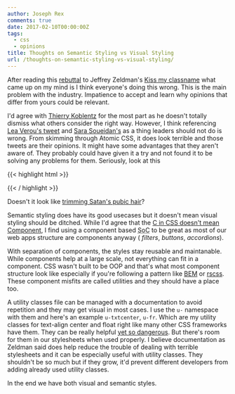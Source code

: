 ```yaml
---
author: Joseph Rex
comments: true
date: 2017-02-10T00:00:00Z
tags:
  - css
  - opinions
title: Thoughts on Semantic Styling vs Visual Styling
url: /thoughts-on-semantic-styling-vs-visual-styling/
---
```


After reading this [rebuttal][1] to Jeffrey Zeldman's [Kiss my classname][2] what came up on my mind is I think everyone's doing this wrong. This is the main problem with the industry. Impatience to accept and learn why opinions that differ from yours could be relevant.
<!--more-->

I'd agree with [Thierry Koblentz][3] for the most part as he doesn't totally dismiss what others consider the right way. However, I think referencing [Lea Verou's tweet][4] and [Sara Soueidan's][5] as a thing leaders should not do is wrong. From skimming through Atomic CSS, it does look terrible and those tweets are their opinions. It might have some advantages that they aren't aware of. They probably could have given it a try and not found it to be solving any problems for them. Seriously, look at this

{{< highlight html >}}
<div class="Row">
    <div class="Fl(start) W(1/2) Bgc(#0280ae.5) H(90px)"></div>
    <div class="Fl(start) W(1/2) Bgc(#0280ae) H(90px)"></div>
</div>
<div class="D(tb) W(100%)" role="presentation">
    <div class="D(tbc) Bgc(#0280ae) H(90px)"></div>
    <div class="D(tbc) Bgc(#0280ae.5) H(90px)"></div>
</div>
   <div class="IbBox W(50%) Bgc(#0280ae.5) H(90px)"></div><!--
--><div class="IbBox W(50%) Bgc(#0280ae) H(90px)"></div>
<div class="D(f)">
    <div class="Flxg(1) Bgc(#0280ae) H(90px)"></div>
    <div class="Flxg(1) Bgc(#0280ae.5) H(90px)"></div>
</div>
{{< / highlight >}}

Doesn't it look like [trimming Satan's pubic hair][6]?

Semantic styling does have its good usecases but it doesn't mean visual styling should be ditched. While I'd agree that the [ C in CSS doesn't mean Component][3], I find using a component based <abbr title="Seperation of Concerns">SoC</abbr> to be great as most of our web apps structure are components anyway ( *filters*, *buttons*, *accordions*).

With separation of components, the styles stay reusable and maintanable. While components help at a large scale, not everything can fit in a component. CSS wasn't built to be OOP and that's what most component structure look like especially if you're following a pattern like [BEM][7] or [rscss][8]. These component misfits are called utilities and they should have a place too.

A utility classes file can be managed with a documentation to avoid repetition and they may get visual in most cases. I use the `u-` namespace with them and here's an example `u-txtcenter`, `u-fr`. Which are my utility classes for text-align center and float right like many other CSS frameworks have them. They can be really helpful [yet so dangerous][9]. But there's room for them in our stylesheets when used properly. I believe documentation as Zeldman said does help reduce the trouble of dealing with terrible stylesheets and it can be especially useful with utility classes. They shouldn't be so much but if they grow, it'd prevent different developers from adding already used utility classes.

In the end we have both visual and semantic styles.

[1]:http://cssmojo.com/opinions_of_leaders_considered_harmful/
[2]:http://www.zeldman.com/2017/01/03/kiss-my-classname/
[3]:https://twitter.com/g16n/status/793046513215737856
[4]:https://twitter.com/LeaVerou/status/686651368736698370
[5]:https://twitter.com/SaraSoueidan/status/602443556884721664
[6]:https://www.stilldrinking.org/programming-sucks
[7]:https://bem.info
[8]:http://rscss.io
[9]:https://benfrain.com/fun-css-naming-convention-explained/
